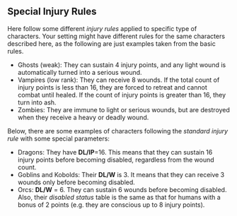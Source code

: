 ## Special Injury Rules

Here follow some different _injury rules_ applied to specific type of
characters. Your setting might
have different rules for the same characters described here, as the following
are just examples taken from the basic rules.

* Ghosts (weak): They can sustain 4 injury points, and any light wound is
  automatically turned into a serious wound.
* Vampires (low rank): They can receive 8 wounds. If the total count of injury
  points is less than 16, they are forced to retreat and cannot combat until
  healed. If the count of injury points is greater than 16, they turn into ash.
* Zombies: They are immune to light or serious wounds, but are destroyed when
  they receive a heavy or deadly wound.

Below, there are some examples of characters following the
_standard injury rule_ with some special parameters:

* Dragons: They have **DL/IP**=16. This means that
   they can sustain 16 injury points before becoming disabled,
   regardless from the wound count.
* Goblins and Kobolds: Their **DL/W** is 3. It means that they can receive
   3 wounds only before becoming disabled.
* Orcs: **DL/W** = 6. They can sustain 6 wounds before becoming disabled.
     Also, their _disabled
     status_ table is the same as that for humans with a bonus of 2 points
     (e.g. they are conscious up to 8 injury points).
